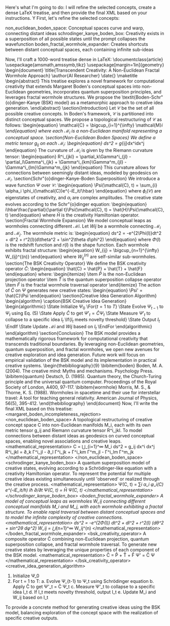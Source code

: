 Here's what I'm going to do:
I will refine the selected concepts, create a dense LaTeX treatise, and then provide the final XML based on your instructions.
Y
First, let's refine the selected concepts:

non_euclidean_boden_space: Conceptual spaces curve and warp, connecting distant ideas
schrodinger_kanye_boden_box: Creativity exists in a superposition of all possible states until the prompt collapses the wavefunction
boden_fractal_wormhole_expander: Creates shortcuts between distant conceptual spaces, each containing infinite sub-ideas

Now, I'll craft a 1000-word treatise dense in LaTeX:
\documentclass{article}
\usepackage{amsmath,amssymb,tikz}
\usepackage[margin=1in]{geometry}
\begin{document}
\title{Transcendent Creativity: A Non-Euclidean Fractal Wormhole Approach}
\author{AI Researcher}
\date{}
\maketitle
\begin{abstract}
This treatise explores a novel framework for computational creativity that extends Margaret Boden's conceptual spaces into non-Euclidean geometries, incorporates quantum superposition principles, and leverages fractal wormhole structures. We propose the \textit{Boden-Schr"{o}dinger-Kanye (BSK) model} as a metamorphic approach to creative idea generation.
\end{abstract}
\section{Introduction}
Let $\mathcal{C}$ be the set of all possible creative concepts. In Boden's framework, $\mathcal{C}$ is partitioned into distinct conceptual spaces. We propose a topological restructuring of $\mathcal{C}$ as follows:
\begin{equation}
\mathcal{C} = \bigcup_{i=1}^{\infty} \mathcal{M}_i
\end{equation}
where each $\mathcal{M}_i$ is a non-Euclidean manifold representing a conceptual space.
\section{Non-Euclidean Boden Spaces}
We define a metric tensor $g_{ij}$ on each $\mathcal{M}_i$:
\begin{equation}
ds^2 = g_{ij}dx^idx^j
\end{equation}
The curvature of $\mathcal{M}_i$ is given by the Riemann curvature tensor:
\begin{equation}
R^i_{jkl} = \partial_k\Gamma^i_{jl} - \partial_l\Gamma^i_{jk} + \Gamma^i_{km}\Gamma^m_{jl} - \Gamma^i_{lm}\Gamma^m_{jk}
\end{equation}
This curvature allows for connections between seemingly distant ideas, modeled by geodesics on $\mathcal{M}_i$.
\section{Schr"{o}dinger-Kanye-Boden Superposition}
We introduce a wave function $\Psi$ over $\mathcal{C}$:
\begin{equation}
\Psi(\mathcal{C}, t) = \sum_{i} \alpha_i \phi_i(\mathcal{C})e^{-iE_it/\hbar}
\end{equation}
where $\phi_i(\mathcal{C})$ are eigenstates of creativity, and $\alpha_i$ are complex amplitudes.
The creative state evolves according to the Schr"{o}dinger equation:
\begin{equation}
i\hbar\frac{\partial}{\partial t}\Psi(\mathcal{C}, t) = \hat{H}\Psi(\mathcal{C}, t)
\end{equation}
where $\hat{H}$ is the creativity Hamiltonian operator.
\section{Fractal Wormhole Expansion}
We model conceptual leaps as wormholes connecting different $\mathcal{M}i$. Let $W{ij}$ be a wormhole connecting $\mathcal{M}_i$ and $\mathcal{M}_j$. The wormhole metric is:
\begin{equation}
ds^2 = -e^{2\Phi(l)}dt^2 + dl^2 + r^2(l)(d\theta^2 + \sin^2\theta d\phi^2)
\end{equation}
where $\Phi(l)$ is the redshift function and $r(l)$ is the shape function.
Each wormhole exhibits fractal structure:
\begin{equation}
W_{ij} = \bigcup_{n=1}^{\infty} W_{ij}^{(n)}
\end{equation}
where $W_{ij}^{(n)}$ are self-similar sub-wormholes.
\section{The BSK Creativity Operator}
We define the BSK creativity operator $\hat{C}$:
\begin{equation}
\hat{C} = \hat{P} + \hat{T} + \hat{F}
\end{equation}
where:
\begin{itemize}
\item $\hat{P}$ is the non-Euclidean projection operator
\item $\hat{T}$ is the quantum superposition collapse operator
\item $\hat{F}$ is the fractal wormhole traversal operator
\end{itemize}
The action of $\hat{C}$ on $\Psi$ generates new creative states:
\begin{equation}
\Psi' = \hat{C}\Psi
\end{equation}
\section{Creative Idea Generation Algorithm}
\begin{algorithm}
\caption{BSK Creative Idea Generation}
\begin{algorithmic}
\State Initialize $\Psi_0$
\For{$t = 1$ to $T$}
\State Evolve $\Psi_{t-1}$ to $\Psi_t$ using Eq. (5)
\State Apply $\hat{C}$ to get $\Psi'_t = \hat{C}\Psi_t$
\State Measure $\Psi'_t$ to collapse to a specific idea $I_t$
\If{$I_t$ meets novelty threshold}
\State Output $I_t$
\EndIf
\State Update $\mathcal{M}i$ and $W{ij}$ based on $I_t$
\EndFor
\end{algorithmic}
\end{algorithm}
\section{Conclusion}
The BSK model provides a mathematically rigorous framework for computational creativity that transcends traditional boundaries. By leveraging non-Euclidean geometries, quantum superposition, and fractal wormholes, we open new avenues for creative exploration and idea generation.
Future work will focus on empirical validation of the BSK model and its implementation in practical creative systems.
\begin{thebibliography}{9}
\bibitem{boden} Boden, M. A. (2004). The creative mind: Myths and mechanisms. Psychology Press.
\bibitem{quantum} Deutsch, D. (1985). Quantum theory, the Church-Turing principle and the universal quantum computer. Proceedings of the Royal Society of London, A400, 97-117.
\bibitem{wormhole} Morris, M. S., & Thorne, K. S. (1988). Wormholes in spacetime and their use for interstellar travel: A tool for teaching general relativity. American Journal of Physics, 56(5), 395-412.
\end{thebibliography}
\end{document}
Now, I'll write the final XML based on this treatise:
<margaret_boden_incompleteness_rejection>
<non_euclidean_boden_space>
<definition>
A topological restructuring of creative concept space C into non-Euclidean manifolds M_i, each with its own metric tensor g_ij and Riemann curvature tensor R^i_jkl.
</definition>
<purpose>
To model connections between distant ideas as geodesics on curved conceptual spaces, enabling novel associations and creative leaps.
</purpose>
<mathematical_representation>
C = ⋃_{i=1}^∞ M_i
ds^2 = g_ij dx^i dx^j
R^i_jkl = ∂_k Γ^i_jl - ∂_l Γ^i_jk + Γ^i_km Γ^m_jl - Γ^i_lm Γ^m_jk
</mathematical_representation>
</non_euclidean_boden_space>
<schrodinger_kanye_boden_box>
<definition>
A quantum superposition model of creative states, evolving according to a Schrödinger-like equation with a creativity Hamiltonian operator.
</definition>
<purpose>
To represent the potential for multiple creative ideas existing simultaneously until 'observed' or realized through the creative process.
</purpose>
<mathematical_representation>
Ψ(C, t) = ∑_i α_i φ_i(C) e^(-iE_it/ℏ)
iℏ ∂/∂t Ψ(C, t) = Ĥ Ψ(C, t)
</mathematical_representation>
</schrodinger_kanye_boden_box>
<boden_fractal_wormhole_expander>
<definition>
A model of conceptual leaps as wormholes W_ij connecting different conceptual manifolds M_i and M_j, with each wormhole exhibiting a fractal structure.
</definition>
<purpose>
To enable rapid traversal between distant conceptual spaces and to model the infinite complexity of creative connections.
</purpose>
<mathematical_representation>
ds^2 = -e^(2Φ(l)) dt^2 + dl^2 + r^2(l) (dθ^2 + sin^2θ dφ^2)
W_ij = ⋃_{n=1}^∞ W_ij^(n)
</mathematical_representation>
</boden_fractal_wormhole_expander>
<bsk_creativity_operator>
<definition>
A composite operator Ĉ combining non-Euclidean projection, quantum superposition collapse, and fractal wormhole traversal.
</definition>
<purpose>
To generate new creative states by leveraging the unique properties of each component of the BSK model.
</purpose>
<mathematical_representation>
Ĉ = P̂ + T̂ + F̂
Ψ' = Ĉ Ψ
</mathematical_representation>
</bsk_creativity_operator>
<creative_idea_generation_algorithm>
<steps>
1. Initialize Ψ_0
2. For t = 1 to T:
a. Evolve Ψ_{t-1} to Ψ_t using Schrödinger equation
b. Apply Ĉ to get Ψ'_t = Ĉ Ψ_t
c. Measure Ψ'_t to collapse to a specific idea I_t
d. If I_t meets novelty threshold, output I_t
e. Update M_i and W_ij based on I_t
</steps>
<purpose>
To provide a concrete method for generating creative ideas using the BSK model, balancing exploration of the concept space with the realization of specific creative outputs.
</purpose>
</creative_idea_generation_algorithm>
</margaret_boden_incompleteness_rejection>
